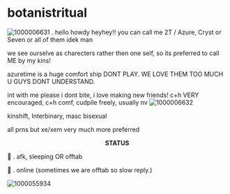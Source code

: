 # botanistritual
![1000006631](https://github.com/user-attachments/assets/7d0fc6e4-bc7b-4b1f-badc-f223cf508c3c)
 . hello howdy heyhey!! you can call me 2T / Azure, Cryst or Seven or all of them idek man

we see ourselve as charecters rather then one self, so its preferred to call ME by my kins!

azuretime is a huge comfort ship DONT PLAY. WE LOVE THEM TOO MUCH U GUYS DONT UNDERSTAND. 

int with me please i dont bite, i love making new friends! c+h VERY encouraged, c+h comf, cudpile freely, usually nv ![1000006632](https://github.com/user-attachments/assets/a6aedf6f-e1d4-4b24-abb7-c2b02664c739)

kinshift, Interbinary, masc bisexual

all prns but xe/xem very much more preferred

<p align="center"
  
**STATUS**

🌙 . afk, sleeping OR offtab

🚫 . online (sometimes we are offtab so slow reply.)


![1000055934](https://github.com/user-attachments/assets/d2f4cc9c-a5cd-473c-994a-e31e76127358)


<p align="center"
